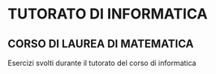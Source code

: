 # TUTORATO DI INFORMATICA
## CORSO DI LAUREA DI MATEMATICA

Esercizi svolti durante il tutorato del corso di informatica
